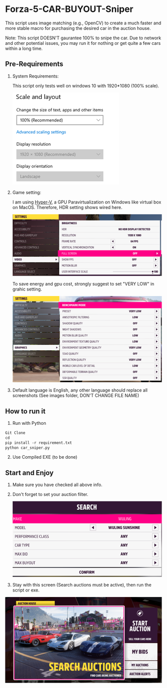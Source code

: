 # Forza-5-CAR-BUYOUT-Sniper
This script uses image matching (e.g., OpenCV) to create a much faster and more stable macro for purchasing the desired car in the auction house.

Note: This script DOESN'T gaurantee 100% to snipe the car. Due to network and other potential issues, you may run it for nothing or get quite a few cars within a long time.

## Pre-Requirements
1. System Requirements:

    This script only tests well on windows 10 with 1920*1080 (100% scale).

    ![system requirement](archive/system_setting.png)

2. Game setting: 
    
    I am using [Hyper-V]("https://github.com/jamesstringerparsec/Easy-GPU-PV"), a GPU Paravirtualization on Windows like virtual box on MacOS. Therefore, HDR setting shows wired here.

    ![video setting](archive/video_setting.png)

    To save energy and gpu cost, strongly suggest to set "VERY LOW" in grahic setting.

    ![Graphic setting](archive/graphics_setting.png)

3. Default language is English, any other language should replace all screenshots (See images folder, DON'T CHANGE FILE NAME)

## How to run it
1. Run with Python

```
Git Clone
cd 
pip install -r requirement.txt
python car_sniper.py
```

2. Use Compiled EXE (to be done)

## Start and Enjoy
1. Make sure you have checked all above info.

2. Don't forget to set your auction filter.

   ![Auction Search](archive/auction_search.png)

3. Stay with this screen (Search auctions must be active), then run the script or exe.

![Auction House](archive/auction_house.png)

